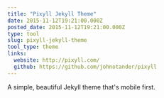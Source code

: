 ```yaml
---
title: "Pixyll Jekyll Theme"
date: 2015-11-12T19:21:00.000Z
posted_date: 2015-11-12T19:21:00.000Z
type: tool
slug: pixyll-jekyll-theme
tool_type: theme
links:  
  website: http://pixyll.com/
  github: https://github.com/johnotander/pixyll
---
```

A simple, beautiful Jekyll theme that's mobile first.




